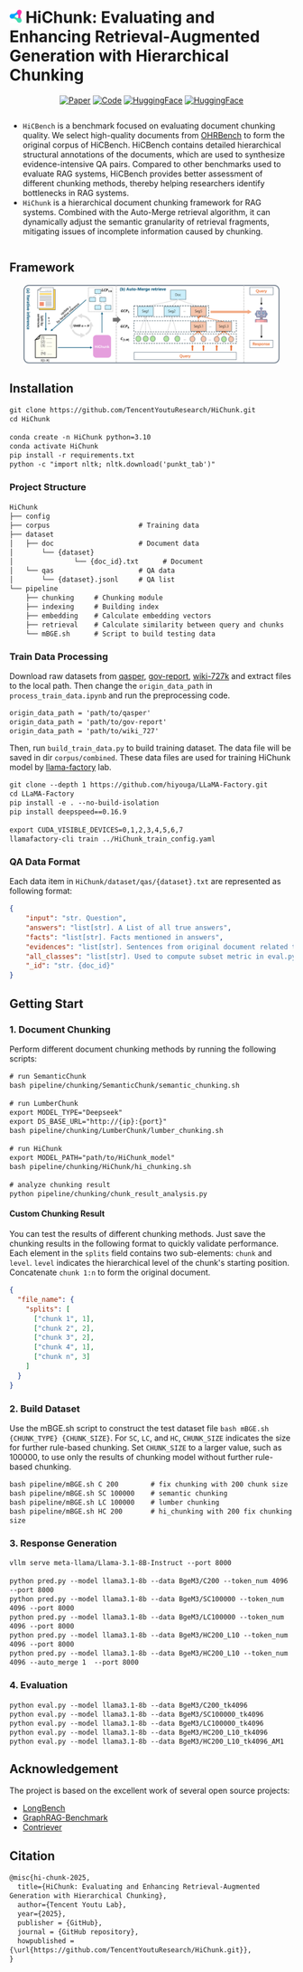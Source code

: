 # <img src="assets/logo.svg" alt="Youtu-agent Logo" height="24px"> HiChunk: Evaluating and Enhancing Retrieval-Augmented Generation with Hierarchical Chunking

<div align="center"> 

[![Paper](https://img.shields.io/badge/Paper-arXiv-b5212f.svg?logo=arxiv)](https://arxiv.org/abs/2509.11552)
[![Code](https://img.shields.io/badge/Code-Github-00BFFF.svg?logo=github)](https://github.com/TencentYoutuResearch/HiChunk)
[![HuggingFace](https://img.shields.io/badge/Data-Huggingface-6fd21f.svg?logo=huggingface)]() 
[![HuggingFace](https://img.shields.io/badge/Model-Huggingface-ffd21f.svg?logo=huggingface)]() 
</div>

<div style="display: flex;">

[//]: # (<div style="width: 30%">)
[//]: # (<img src="assets/youtu_mascot.png" alt="Youtu-HiChunk Logo">)
[//]: # (</div>)

<div>


- `HiCBench` is a benchmark focused on evaluating document chunking quality. We select high-quality documents from [OHRBench](https://huggingface.co/datasets/opendatalab/OHR-Bench) to form the original corpus of HiCBench. HiCBench contains detailed hierarchical structural annotations of the documents, which are used to synthesize evidence-intensive QA pairs. Compared to other benchmarks used to evaluate RAG systems, HiCBench provides better assessment of different chunking methods, thereby helping researchers identify bottlenecks in RAG systems.
- `HiChunk` is a hierarchical document chunking framework for RAG systems. Combined with the Auto-Merge retrieval algorithm, it can dynamically adjust the semantic granularity of retrieval fragments, mitigating issues of incomplete information caused by chunking.
</div>
</div>


## Framework
<div align="center">
<img src="assets/framework.png" align="center" alt="Framework" width="90%">
</div>

## Installation
```shell
git clone https://github.com/TencentYoutuResearch/HiChunk.git
cd HiChunk

conda create -n HiChunk python=3.10
conda activate HiChunk
pip install -r requirements.txt
python -c "import nltk; nltk.download('punkt_tab')"
```

### Project Structure
```text
HiChunk
├── config
├── corpus                      # Training data
├── dataset
│   ├── doc                     # Document data
│       └── {dataset}
│               └── {doc_id}.txt      # Document
│   └── qas                     # QA data
│       └── {dataset}.jsonl     # QA list
└── pipeline
    ├── chunking     # Chunking module
    ├── indexing     # Building index
    ├── embedding    # Calculate embedding vectors
    ├── retrieval    # Calculate similarity between query and chunks
    └── mBGE.sh      # Script to build testing data
```
### Train Data Processing
Download raw datasets from [qasper](https://huggingface.co/datasets/allenai/qasper), [gov-report](https://gov-report-data.github.io/), [wiki-727k](https://github.com/koomri/text-segmentation?tab=readme-ov-file) and extract files to the local path. Then change the `origin_data_path` in `process_train_data.ipynb` and run the preprocessing code.
```shell
origin_data_path = 'path/to/qasper'
origin_data_path = 'path/to/gov-report'
origin_data_path = 'path/to/wiki_727'
```
Then, run `build_train_data.py` to build training dataset. The data file will be saved in dir `corpus/combined`. 
These data files are used for training HiChunk model by [llama-factory](https://github.com/hiyouga/LLaMA-Factory) lab.
```shell
git clone --depth 1 https://github.com/hiyouga/LLaMA-Factory.git
cd LLaMA-Factory
pip install -e . --no-build-isolation
pip install deepspeed==0.16.9

export CUDA_VISIBLE_DEVICES=0,1,2,3,4,5,6,7
llamafactory-cli train ../HiChunk_train_config.yaml
```

### QA Data Format
Each data item in `HiChunk/dataset/qas/{dataset}.txt` are represented as following format:
```json
{
    "input": "str. Question",
    "answers": "list[str]. A List of all true answers",
    "facts": "list[str]. Facts mentioned in answers",
    "evidences": "list[str]. Sentences from original document related to question",
    "all_classes": "list[str]. Used to compute subset metric in eval.py",
    "_id": "str. {doc_id}"
}
```

## Getting Start
### 1. Document Chunking
Perform different document chunking methods by running the following scripts:
```shell
# run SemanticChunk
bash pipeline/chunking/SemanticChunk/semantic_chunking.sh

# run LumberChunk
export MODEL_TYPE="Deepseek"
export DS_BASE_URL="http://{ip}:{port}"
bash pipeline/chunking/LumberChunk/lumber_chunking.sh

# run HiChunk
export MODEL_PATH="path/to/HiChunk_model"
bash pipeline/chunking/HiChunk/hi_chunking.sh

# analyze chunking result
python pipeline/chunking/chunk_result_analysis.py
```
#### Custom Chunking Result
You can test the results of different chunking methods. Just save the chunking results in the following format to quickly validate performance. 
Each element in the `splits` field contains two sub-elements: `chunk` and `level`. `level` indicates the hierarchical level of the chunk's starting position. 
Concatenate `chunk 1:n` to form the original document.
```json
{
  "file_name": {
    "splits": [
      ["chunk 1", 1],
      ["chunk 2", 2],
      ["chunk 3", 2],
      ["chunk 4", 1],
      ["chunk n", 3]
    ]
  }
}
```

### 2. Build Dataset
Use the mBGE.sh script to construct the test dataset file `bash mBGE.sh {CHUNK_TYPE} {CHUNK_SIZE}`. For `SC`, `LC`, and `HC`, `CHUNK_SIZE` indicates the size for further rule-based chunking. Set `CHUNK_SIZE` to a larger value, such as 100000, to use only the results of chunking model without further rule-based chunking.
```shell
bash pipeline/mBGE.sh C 200        # fix chunking with 200 chunk size
bash pipeline/mBGE.sh SC 100000    # semantic chunking 
bash pipeline/mBGE.sh LC 100000    # lumber chunking 
bash pipeline/mBGE.sh HC 200       # hi_chunking with 200 fix chunking size 
```

### 3. Response Generation
```shell
vllm serve meta-llama/Llama-3.1-8B-Instruct --port 8000

python pred.py --model llama3.1-8b --data BgeM3/C200 --token_num 4096 --port 8000
python pred.py --model llama3.1-8b --data BgeM3/SC100000 --token_num 4096 --port 8000
python pred.py --model llama3.1-8b --data BgeM3/LC100000 --token_num 4096 --port 8000
python pred.py --model llama3.1-8b --data BgeM3/HC200_L10 --token_num 4096 --port 8000
python pred.py --model llama3.1-8b --data BgeM3/HC200_L10 --token_num 4096 --auto_merge 1  --port 8000
```

### 4. Evaluation
```shell
python eval.py --model llama3.1-8b --data BgeM3/C200_tk4096
python eval.py --model llama3.1-8b --data BgeM3/SC100000_tk4096
python eval.py --model llama3.1-8b --data BgeM3/LC100000_tk4096
python eval.py --model llama3.1-8b --data BgeM3/HC200_L10_tk4096
python eval.py --model llama3.1-8b --data BgeM3/HC200_L10_tk4096_AM1
```

## Acknowledgement
The project is based on the excellent work of several open source projects:
- [LongBench](https://github.com/THUDM/LongBench/tree/main)
- [GraphRAG-Benchmark](https://github.com/GraphRAG-Bench/GraphRAG-Benchmark/tree/main)
- [Contriever](https://github.com/facebookresearch/contriever)

## Citation
```
@misc{hi-chunk-2025,
  title={HiChunk: Evaluating and Enhancing Retrieval-Augmented Generation with Hierarchical Chunking},
  author={Tencent Youtu Lab},
  year={2025},
  publisher = {GitHub},
  journal = {GitHub repository},
  howpublished = {\url{https://github.com/TencentYoutuResearch/HiChunk.git}},
}
```